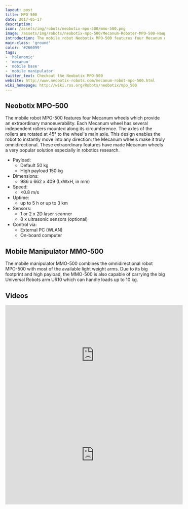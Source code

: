 ```yaml
---
layout: post
title: MPO-500
date: 2017-05-17
description:
icon: /assets/img/robots/neobotix-mpo-500/mmo-500.png
image: /assets/img/robots/neobotix-mpo-500/Mecanum-Roboter-MPO-500-Hauptansicht.jpg
introduction: The mobile robot Neobotix MPO-500 features four Mecanum wheels which provide an extraordinary manoeuvrability.
main-class: 'ground'
color: '#266099'
tags:
- 'holonomic'
- 'mecanum'
- 'mobile base'
- 'mobile manipulator'
twitter_text: Checkout the Neobotix MPO-500
website: http://www.neobotix-robots.com/mecanum-robot-mpo-500.html
wiki_homepage: http://wiki.ros.org/Robots/neobotix/mpo_500
---
```


## Neobotix MPO-500
The mobile robot MPO-500 features four Mecanum wheels which provide an extraordinary manoeuvrability. Each Mecanum wheel has several independent rollers mounted along its circumference. The axles of the rollers are rotated at 45° to the wheel's main axle. This design enables the robot to instantly move into any direction: the Mecanum wheels make it truly omnidirectional.
These extraordinary features have made Mecanum wheels a very popular solution especially in robotics research.

* Payload:
  * Default 50 kg
  * High payload 150 kg
* Dimensions:
  * 986 x 662 x 409 (LxWxH, in mm)
* Speed:
  * <0.8 m/s
* Uptime:
  * up to 5 h or up to 3 km
* Sensors:
  * 1 or 2 x 2D laser scanner
  * 8 x ultrasonic sensors (optional)
* Control via:
  * External PC (WLAN)
  * On-board computer
  
## Mobile Manipulator MMO-500
The mobile manipulator MMO-500 combines the omnidirectional robot MPO-500 with most of the available light weight arms. Due to its big footprint and high payload, the MMO-500 is also capable of carrying the big Universal Robots arm UR10 which can handle loads up to 10 kg. 
  
## Videos
<iframe width="560" height="315" src="https://www.youtube.com/embed/c_z_OSeh0HY" frameborder="0" allowfullscreen></iframe>

<iframe width="560" height="315" src="https://www.youtube.com/embed/FKWdU9p2n-w" frameborder="0" allowfullscreen></iframe>
